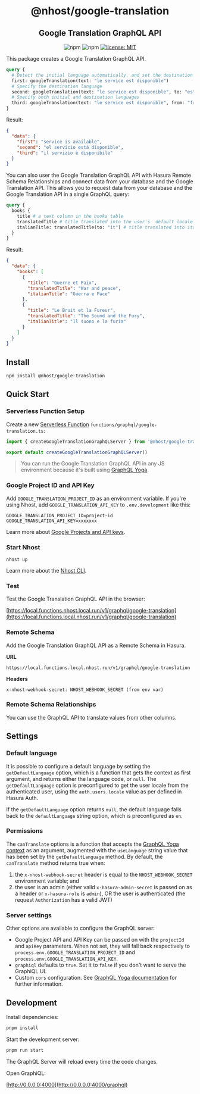 <h1 align="center">@nhost/google-translation</h1>
<h2 align="center">Google Translation GraphQL API</h2>

<p align="center">
  <img alt="npm" src="https://img.shields.io/npm/v/@nhost/google-translation">
  <img alt="npm" src="https://img.shields.io/npm/dm/@nhost/google-translation">
  <a href="LICENSE">
    <img src="https://img.shields.io/badge/license-MIT-yellow.svg" alt="license: MIT" />
  </a>
</p>

This package creates a Google Translation GraphQL API.

```graphql
query {
  # Detect the initial language automatically, and set the destination language to the user's default, or the server's default
  first: googleTranslation(text: "le service est disponible")
  # Specify the destination language
  second: googleTranslation(text: "le service est disponible", to: "es")
  # Specify both initial and destination languages
  third: googleTranslation(text: "le service est disponible", from: "fr", to: "it")
}
```

Result:

```json
{
  "data": {
    "first": "service is available",
    "second": "el servicio está disponible",
    "third": "il servizio è disponibile"
  }
}
```

You can also user the Google Translation GraphQL API with Hasura Remote Schema Relationships and connect data from your database and the Google Translation API. This allows you to request data from your database and the Google Translation API in a single GraphQL query:

```graphql
query {
  books {
    title # a text column in the books table
    translatedTitle # title translated into the user's  default locale
    italianTitle: translatedTitle(to: "it") # title translated into italian
  }
}
```

Result:

```json
{
  "data": {
    "books": [
      {
        "title": "Guerre et Paix",
        "translatedTitle": "War and peace",
        "italianTitle": "Guerra e Pace"
      },
      {
        "title": "Le Bruit et la Fureur",
        "translatedTitle": "The Sound and the Fury",
        "italianTitle": "Il suono e la furia"
      }
    ]
  }
}
```

## Install

```bash
npm install @nhost/google-translation
```

## Quick Start

### Serverless Function Setup

Create a new [Serverless Function](https://docs.nhost.io/platform/serverless-functions) `functions/graphql/google-translation.ts`:

```js
import { createGoogleTranslationGraphQLServer } from '@nhost/google-translation'

export default createGoogleTranslationGraphQLServer()
```

> You can run the Google Translation GraphQL API in any JS environment because it's built using [GraphQL Yoga](https://github.com/dotansimha/graphql-yoga).

### Google Project ID and API Key

Add `GOOGLE_TRANSLATION_PROJECT_ID` as an environment variable. If you're using Nhost, add `GOOGLE_TRANSLATION_API_KEY` to `.env.development` like this:

```
GOOGLE_TRANSLATION_PROJECT_ID=project-id
GOOGLE_TRANSLATION_API_KEY=xxxxxxx
```

Learn more about [Google Projects and API keys](https://cloud.google.com/translate/docs/setup).

### Start Nhost

```
nhost up
```

Learn more about the [Nhost CLI](https://docs.nhost.io/platform/cli/local-development).

### Test

Test the Google Translation GraphQL API in the browser:

[https://local.functions.nhost.local.run/v1/graphql/google-translation](https://local.functions.local.nhost.run/v1/graphql/google-translation)

### Remote Schema

Add the Google Translation GraphQL API as a Remote Schema in Hasura.

**URL**

```
https://local.functions.local.nhost.run/v1/graphql/google-translation
```

**Headers**

```
x-nhost-webhook-secret: NHOST_WEBHOOK_SECRET (from env var)
```

### Remote Schema Relationships

You can use the GraphQL API to translate values from other columns.

## Settings

### Default language

It is possible to configure a default language by setting the `getDefaultLanguage` option, which is a function that gets the context as first argument, and returns either the language code, or `null`.
The `getDefaultLanguage` option is preconfigured to get the user locale from the authenticated user, using the `auth.users.locale` value as per defined in Hasura Auth.

If the `getDefaultLanguage` option returns `null`, the default language falls back to the `defaultLanguage` string option, which is preconfigured as `en`.

### Permissions

The `canTranslate` options is a function that accepts the [GraphQL Yoga context](https://www.the-guild.dev/graphql/yoga-server/docs/features/context#default-context) as an argument, augmented with the `useLanguage` string value that has been set by the `getDefaultLanguage` method.
By default, the `canTranslate` method returns true when:

1. the `x-nhost-webhook-secret` header is equal to the `NHOST_WEBHOOK_SECRET` environment variable; and
2. the user is an admin (either valid `x-hasura-admin-secret` is passed on as a header or `x-hasura-role` is `admin`), OR the user is authenticated (the request `Authorization` has a valid JWT)

### Server settings

Other options are available to configure the GraphQL server:

- Google Project API and API Key can be passed on with the `projectId` and `apiKey` parameters. When not set, they will fall back respectively to `process.env.GOOGLE_TRANSLATION_PROJECT_ID` and `process.env.GOOGLE_TRANSLATION_API_KEY`.
- `graphiql` defaults to `true`. Set it to `false` if you don't want to serve the GraphiQL UI.
- Custom `cors` configuration. See [GraphQL Yoga documentation](https://www.the-guild.dev/graphql/yoga-server/docs/features/cors) for further information.

## Development

Install dependencies:

```bash
pnpm install
```

Start the development server:

```bash
pnpm run start
```

The GraphQL Server will reload every time the code changes.

Open GraphiQL:

[http://0.0.0.0:4000](http://0.0.0.0:4000/graphql)
